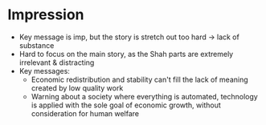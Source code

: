 # Impression
- Key message is imp, but the story is stretch out too hard -> lack of substance
- Hard to focus on the main story, as the Shah parts are extremely irrelevant & distracting
- Key messages:
  - Economic redistribution and stability can't fill the lack of meaning created by low quality work
  - Warning about a society where everything is automated, technology is applied with the sole goal of economic growth, 
  without consideration for human welfare